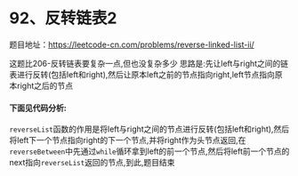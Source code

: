 # 92、反转链表2

题目地址：https://leetcode-cn.com/problems/reverse-linked-list-ii/


这题比206-反转链表要复杂一点,但也没复杂多少
思路是:先让left与right之间的链表进行反转(包括left和right),然后让原本left之前的节点指向right,left节点指向原本right之后的节点

#### 下面见代码分析:
`reverseList`函数的作用是将left与right之间的节点进行反转(包括left和right),然后将left下一个节点指向right的下一个节点,并将right作为头节点返回,在`reverseBetween`中先通过`while`循环拿到left的前一个节点,然后将left前一个节点的next指向`reverseList`返回的节点,到此,题目结束
